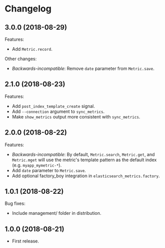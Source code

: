 # Changelog

## 3.0.0 (2018-08-29)

Features:

* Add `Metric.record`.

Other changes:

* *Backwards-incompatible*: Remove `date` parameter from `Metric.save`.

## 2.1.0 (2018-08-23)

Features:

* Add `post_index_template_create` signal.
* Add `--connection` argument to `sync_metrics`.
* Make `show_metrics` output more consistent with `sync_metrics`.

## 2.0.0 (2018-08-22)

Features:

* *Backwards-incompatible*: By default, `Metric.search`, `Metric.get`, and `Metric.mget` will use
    the metric's template pattern as the default index (e.g.  `myapp_mymetric-*`).
* Add `date` parameter to `Metric.save`.
* Add optional factory_boy integration in `elasticsearch_metrics.factory`.

## 1.0.1 (2018-08-22)

Bug fixes:

* Include management/ folder in distribution.

## 1.0.0 (2018-08-21)

* First release.
